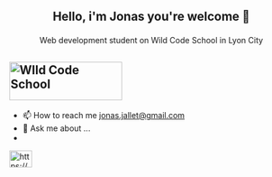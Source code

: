 ## <p align="center">Hello, i'm Jonas you're welcome 👋</p>
<p align="center">Web development student on Wild Code School in Lyon City</p>
  
<a href="https://www.wildcodeschool.com/"><img src="https://www.wildcodeschool.com/static/imgs/logo.png" width="200" height="68" align="center" alt="WIld Code School"></a>
----
* 📫 How to reach me jonas.jallet@gmail.com
* 💬 Ask me about ...
*

<p align="left">
<a href="https://www.linkedin.com/in/jonas-jallet-88a560184/" target="blank"><img align="center" src="https://raw.githubusercontent.com/rahuldkjain/github-profile-readme-generator/master/src/images/icons/Social/linked-in-alt.svg" alt="https://www.linkedin.com/in/jonas-jallet-88a560184/" height="30" width="40" /></a>
</p>
